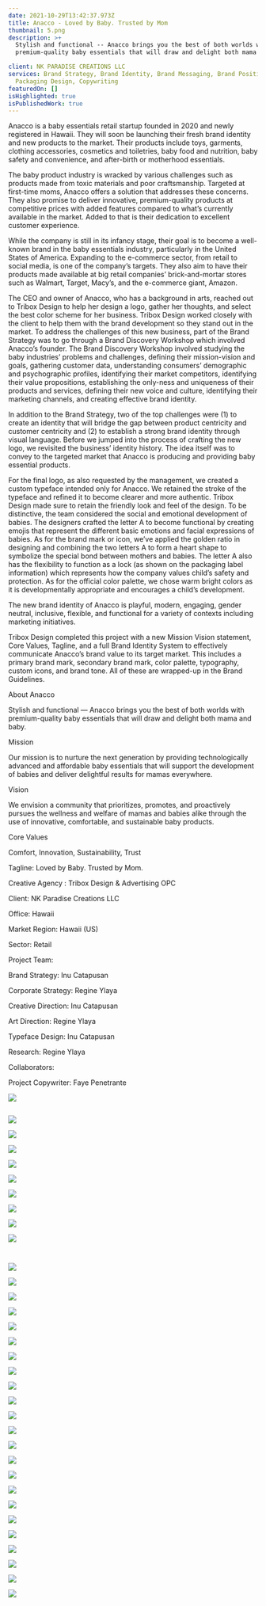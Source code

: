 ```yaml
---
date: 2021-10-29T13:42:37.973Z
title: Anacco - Loved by Baby. Trusted by Mom
thumbnail: 5.png
description: >+
  Stylish and functional -- Anacco brings you the best of both worlds with
  premium-quality baby essentials that will draw and delight both mama and baby.

client: NK PARADISE CREATIONS LLC
services: Brand Strategy, Brand Identity, Brand Messaging, Brand Positioning,
  Packaging Design, Copywriting
featuredOn: []
isHighlighted: true
isPublishedWork: true
---
```

<!--StartFragment-->

Anacco is a baby essentials retail startup founded in 2020 and newly registered in Hawaii. They will soon be launching their fresh brand identity and new products to the market. Their products include toys, garments, clothing accessories, cosmetics and toiletries, baby food and nutrition, baby safety and convenience, and after-birth or motherhood essentials. 

The baby product industry is wracked by various challenges such as products made from toxic materials and poor craftsmanship. Targeted at first-time moms, Anacco offers a solution that addresses these concerns. They also promise to deliver innovative, premium-quality products at competitive prices with added features compared to what’s currently available in the market. Added to that is their dedication to excellent customer experience. 

While the company is still in its infancy stage, their goal is to become a well-known brand in the baby essentials industry, particularly in the United States of America. Expanding to the e-commerce sector, from retail to social media, is one of the company’s targets. They also aim to have their products made available at big retail companies’ brick-and-mortar stores such as Walmart, Target, Macy’s, and the e-commerce giant, Amazon. 

The CEO and owner of Anacco, who has a background in arts, reached out to Tribox Design to help her design a logo, gather her thoughts, and select the best color scheme for her business. Tribox Design worked closely with the client to help them with the brand development so they stand out in the market. To address the challenges of this new business, part of the Brand Strategy was to go through a Brand Discovery Workshop which involved Anacco’s founder. The Brand Discovery Workshop involved studying the baby industries’ problems and challenges, defining their mission-vision and goals, gathering customer data, understanding consumers’ demographic and psychographic profiles, identifying their market competitors, identifying their value propositions, establishing the only-ness and uniqueness of their products and services, defining their new voice and culture, identifying their marketing channels, and creating effective brand identity.

In addition to the Brand Strategy, two of the top challenges were (1) to create an identity that will bridge the gap between product centricity and customer centricity and (2) to establish a strong brand identity through visual language. Before we jumped into the process of crafting the new logo, we revisited the business’ identity history. The idea itself was to convey to the targeted market that Anacco is producing and providing baby essential products. 

For the final logo, as also requested by the management, we created a custom typeface intended only for Anacco. We retained the stroke of the typeface and refined it to become clearer and more authentic. Tribox Design made sure to retain the friendly look and feel of the design. To be distinctive, the team considered the social and emotional development of babies. The designers crafted the letter A to become functional by creating emojis that represent the different basic emotions and facial expressions of babies. As for the brand mark or icon, we’ve applied the golden ratio in designing and combining the two letters A to form a heart shape to symbolize the special bond between mothers and babies. The letter A also has the flexibility to function as a lock (as shown on the packaging label information) which represents how the company values child’s safety and protection. As for the official color palette, we chose warm bright colors as it is developmentally appropriate and encourages a child’s development.

The new brand identity of Anacco is playful, modern, engaging, gender neutral, inclusive, flexible, and functional for a variety of contexts including marketing initiatives.

Tribox Design completed this project with a new Mission Vision statement, Core Values, Tagline, and a full Brand Identity System to effectively communicate Anacco’s brand value to its target market. This includes a primary brand mark, secondary brand mark, color palette, typography, custom icons, and brand tone. All of these are wrapped-up in the Brand Guidelines.

About Anacco

Stylish and functional — Anacco brings you the best of both worlds with premium-quality baby essentials that will draw and delight both mama and baby. 

Mission

Our mission is to nurture the next generation by providing technologically advanced and affordable baby essentials that will support the development of babies and deliver delightful results for mamas everywhere. 

Vision

We envision a community that prioritizes, promotes, and proactively pursues the wellness and welfare of mamas and babies alike through the use of innovative, comfortable, and sustainable baby products.

Core Values

Comfort, Innovation, Sustainability, Trust

Tagline: Loved by Baby. Trusted by Mom.

Creative Agency : Tribox Design & Advertising OPC

Client: NK Paradise Creations LLC

Office: Hawaii

Market Region: Hawaii (US)

Sector: Retail

<!--StartFragment-->

Project Team:

Brand Strategy: Inu Catapusan 

Corporate Strategy: Regine Ylaya

Creative Direction: Inu Catapusan

Art Direction: Regine Ylaya

Typeface Design: Inu Catapusan

Research: Regine Ylaya

Collaborators:

Project Copywriter: Faye Penetrante

<!--EndFragment-->

<!--EndFragment-->

![](3-official-logo-anacco-tribox-design.jpg)

![]()

![](anacco-baby-logo.png)

![](anacco-official-logo-yellow.png)

![](anacco-secondary-logo.png)

![](11-typography-of-anacco-tribox-design.jpg)

![](8-typography2-of-anacco-tribox-design.jpg)

![](5-imoji-icons-of-anacco-tribox-design.jpg)

![](13-baby-jacket-of-anacco-tribox-design.jpg)

![](14-baby-shirts-of-anacco-tribox-design.jpg)

![](15-baby-boots-of-anacco-tribox-design.jpg)

![]()

![]()

![](16-baby-happy-of-anacco-tribox-design.jpg)

![](18-baby-excited-of-anacco-tribox-design.jpg)

![](14-instagram-story-of-anacco-tribox-design.jpg)

![](15-facebookpage-of-anacco-tribox-design.jpg)

![](16-amazib-page-of-anacco-tribox-design.jpg)

![](22-enamil-pin-of-anacco-tribox-design.jpg)

![](23-tote-bag-of-anacco-tribox-design.jpg)

![](29-pin-of-anacco-tribox-design.jpg)

![](24-polo-shirt-of-anacco-tribox-design.jpg)

![](25-box-of-anacco-tribox-design.jpg)

![](26-jacket-of-anacco-tribox-design.jpg)

![](27-bag-of-anacco-tribox-design.jpg)

![](28-shopping-bag-of-anacco-tribox-design.jpg)

![](30-brand-guidelines-of-anacco-tribox-design.jpg)

![](31-books-of-anacco-tribox-design.jpg)

![](32-gift-of-anacco-tribox-design.jpg)

![](33-gif-boxt-of-anacco-tribox-design.jpg)

![](artboard-1-copy-2.png)

![](artboard-1-copy-3.png)

![](mittents-anacco.jpg)

![](artboard-1-copy-4.png)

![](billboard-copy.jpg)

![](1-before-tribox-design.jpg)